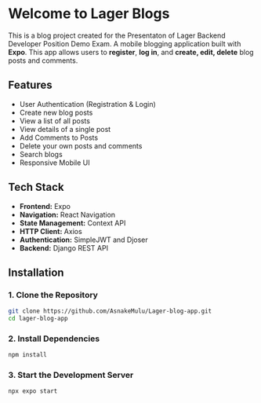 # Welcome to Lager Blogs

This is a blog project created for the Presentaton of Lager Backend Developer Position Demo Exam.
A mobile blogging application built with **Expo**. This app allows users to **register**, **log in**, and **create, edit, delete** blog posts and comments.

## Features

- User Authentication (Registration & Login)
- Create new blog posts
- View a list of all posts
- View details of a single post
- Add Comments to Posts
- Delete your own posts and comments
- Search blogs 
- Responsive Mobile UI

## Tech Stack

- **Frontend:** Expo
- **Navigation:** React Navigation
- **State Management:** Context API
- **HTTP Client:** Axios
- **Authentication:** SimpleJWT and Djoser
- **Backend:** Django REST API

## Installation

### 1. Clone the Repository

```bash
git clone https://github.com/AsnakeMulu/Lager-blog-app.git
cd lager-blog-app
```

### 2. Install Dependencies

```bash
npm install
```

### 3. Start the Development Server

```bash
npx expo start
```
